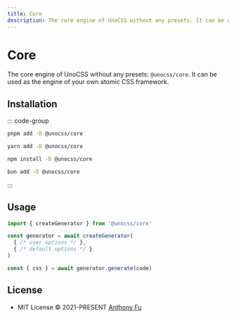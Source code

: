 ```yaml
---
title: Core
description: The core engine of UnoCSS without any presets. It can be used as the engine of your own atomic CSS framework.
---
```


# Core

The core engine of UnoCSS without any presets: `@unocss/core`. It can be used as the engine of your own atomic CSS framework.

## Installation

::: code-group

```bash [pnpm]
pnpm add -D @unocss/core
```

```bash [yarn]
yarn add -D @unocss/core
```

```bash [npm]
npm install -D @unocss/core
```

```bash [bun]
bun add -D @unocss/core
```

:::

## Usage

```ts
import { createGenerator } from '@unocss/core'

const generator = await createGenerator(
  { /* user options */ },
  { /* default options */ }
)

const { css } = await generator.generate(code)
```

## License

- MIT License &copy; 2021-PRESENT [Anthony Fu](https://github.com/antfu)
